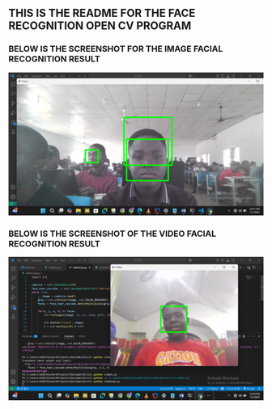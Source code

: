 ## THIS IS THE README FOR THE FACE RECOGNITION OPEN CV PROGRAM

### BELOW IS THE SCREENSHOT FOR THE IMAGE FACIAL RECOGNITION RESULT

![alt text](<Screenshot 2025-07-02 225815.png>)

### BELOW IS THE SCREENSHOT OF THE VIDEO FACIAL RECOGNITION RESULT

![alt text](<Screenshot 2025-07-02 225933-1-1.png>)